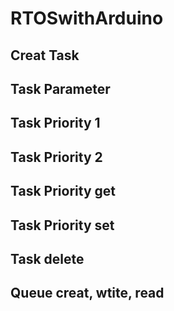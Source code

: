 # RTOSwithArduino

## Creat Task

## Task Parameter

## Task Priority 1

## Task Priority 2

## Task Priority get

## Task Priority set

## Task delete

## Queue creat, wtite, read